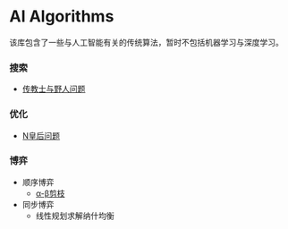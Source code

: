 # AI Algorithms
该库包含了一些与人工智能有关的传统算法，暂时不包括机器学习与深度学习。

### 搜索
- [传教士与野人问题](./Missionaries_and_Cannibals_Problem/)

### 优化
- [N皇后问题](./N-Queens_Problem/)

### 博弈
- 顺序博弈
  - [α-β剪枝](https://github.com/Blattvorhang/Functional-Programming-Exercises/tree/main/Week_10/Homework_02_and_Contest_CrazyCamelCompetition)
- 同步博弈
  - 线性规划求解纳什均衡
